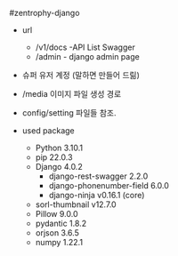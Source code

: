 #zentrophy-django

* url
  * /v1/docs -API List Swagger
  * /admin - django admin page


* 슈퍼 유저 계정 (말하면 만들어 드릶)
* /media 이미지 파일 생성 경로
* config/setting 파일들 참조.

* used package
  * Python 3.10.1
  * pip	22.0.3
  * Django	4.0.2
    * django-rest-swagger	2.2.0
    * django-phonenumber-field	6.0.0
    * django-ninja	v0.16.1 (core)
  * sorl-thumbnail	v12.7.0
  * Pillow	9.0.0
  * pydantic	1.8.2
  * orjson	3.6.5
  * numpy	1.22.1